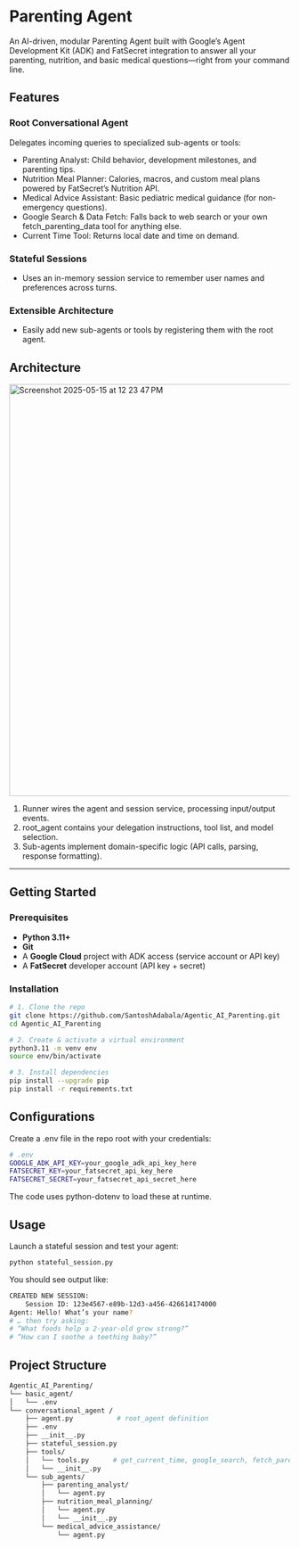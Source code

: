# Parenting Agent
An AI-driven, modular Parenting Agent built with Google’s Agent Development Kit (ADK) and FatSecret integration to answer all your parenting, nutrition, and basic medical questions—right from your command line.
## Features
### Root Conversational Agent
Delegates incoming queries to specialized sub-agents or tools:
- Parenting Analyst: Child behavior, development milestones, and parenting tips.
- Nutrition Meal Planner: Calories, macros, and custom meal plans powered by FatSecret’s Nutrition API.
- Medical Advice Assistant: Basic pediatric medical guidance (for non-emergency questions).
- Google Search & Data Fetch: Falls back to web search or your own fetch_parenting_data tool for anything else.
- Current Time Tool: Returns local date and time on demand.
### Stateful Sessions
- Uses an in-memory session service to remember user names and preferences across turns.
### Extensible Architecture
- Easily add new sub-agents or tools by registering them with the root agent.
## Architecture
<img width="739" alt="Screenshot 2025-05-15 at 12 23 47 PM" src="https://github.com/user-attachments/assets/2ea7c7ee-c045-4b94-b930-4fee7c0de543" />

1. Runner wires the agent and session service, processing input/output events.
2. root_agent contains your delegation instructions, tool list, and model selection.
3. Sub-agents implement domain-specific logic (API calls, parsing, response formatting).


---

## Getting Started

### Prerequisites

- **Python 3.11+**  
- **Git**  
- A **Google Cloud** project with ADK access (service account or API key)  
- A **FatSecret** developer account (API key + secret)

### Installation

```bash
# 1. Clone the repo
git clone https://github.com/SantoshAdabala/Agentic_AI_Parenting.git
cd Agentic_AI_Parenting

# 2. Create & activate a virtual environment
python3.11 -m venv env
source env/bin/activate

# 3. Install dependencies
pip install --upgrade pip
pip install -r requirements.txt
```
## Configurations 
Create a .env file in the repo root with your credentials:
```bash
# .env
GOOGLE_ADK_API_KEY=your_google_adk_api_key_here
FATSECRET_KEY=your_fatsecret_api_key_here
FATSECRET_SECRET=your_fatsecret_api_secret_here
```
The code uses python-dotenv to load these at runtime.

## Usage

Launch a stateful session and test your agent:
```bash
python stateful_session.py
```
You should see output like:
```bash
CREATED NEW SESSION:
    Session ID: 123e4567-e89b-12d3-a456-426614174000
Agent: Hello! What’s your name?
# … then try asking:
# “What foods help a 2-year-old grow strong?”
# “How can I soothe a teething baby?”
```
## Project Structure 
```bash
Agentic_AI_Parenting/
└── basic_agent/
│   └── .env
└── conversational_agent /
    ├── agent.py           # root_agent definition
    ├── .env
    ├── __init__.py
    ├── stateful_session.py
    ├── tools/
    │   └── tools.py      # get_current_time, google_search, fetch_parenting_data, etc.
    │   └── __init__.py
    └── sub_agents/
        ├── parenting_analyst/
        │   └── agent.py
        ├── nutrition_meal_planning/
        │   └── agent.py
        │   └── __init__.py
        └── medical_advice_assistance/
            └── agent.py
```
